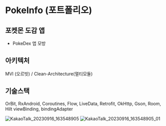 # PokeInfo (포트폴리오)

## 포켓몬 도감 앱
- PokeDex 앱 모방

## 아키텍처
MVI (오르빗) / Clean-Architecture(멀티모듈)

## 기술스택
OrBit, RxAndroid, Coroutines, Flow, LiveData, Retrofit, OkHttp, Gson, Room, Hilt
viewBinding, bindingAdapter

![KakaoTalk_20230916_163548905](https://github.com/woosang1/PokeInfo/assets/45825518/0a2b2e05-0b11-44bf-9f8a-e5fb3bccb4e2)
![KakaoTalk_20230916_163548905_01](https://github.com/woosang1/PokeInfo/assets/45825518/65e4825e-1edc-49dd-8dcc-7f902a3158f9)
